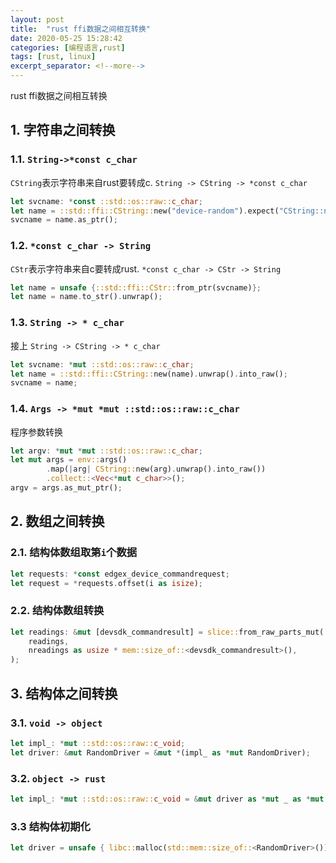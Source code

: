 ```yaml
---
layout: post
title:  "rust ffi数据之间相互转换"
date: 2020-05-25 15:28:42
categories: [编程语言,rust]
tags: [rust, linux]
excerpt_separator: <!--more-->
---
```

rust ffi数据之间相互转换
<!--more-->


## 1. 字符串之间转换

### 1.1. `String->*const c_char`

`CString`表示字符串来自rust要转成c.
`String -> CString -> *const c_char`
```rust
let svcname: *const ::std::os::raw::c_char;
let name = ::std::ffi::CString::new("device-random").expect("CString::new failed");
svcname = name.as_ptr();
```

### 1.2. `*const c_char -> String`

`CStr`表示字符串来自c要转成rust.
`*const c_char -> CStr -> String`
```rust
let name = unsafe {::std::ffi::CStr::from_ptr(svcname)};
let name = name.to_str().unwrap();
```

### 1.3. `String -> * c_char`
接上
`String -> CString -> * c_char`
```rust
let svcname: *mut ::std::os::raw::c_char;
let name = ::std::ffi::CString::new(name).unwrap().into_raw();
svcname = name;
```

### 1.4. `Args -> *mut *mut ::std::os::raw::c_char`
程序参数转换
```rust
let argv: *mut *mut ::std::os::raw::c_char;
let mut args = env::args()
        .map(|arg| CString::new(arg).unwrap().into_raw())
        .collect::<Vec<*mut c_char>>();
argv = args.as_mut_ptr();
```

## 2. 数组之间转换

### 2.1. 结构体数组取第`i`个数据

```rust
let requests: *const edgex_device_commandrequest;
let request = *requests.offset(i as isize);
```

### 2.2. 结构体数组转换

```rust
let readings: &mut [devsdk_commandresult] = slice::from_raw_parts_mut(
    readings,
    nreadings as usize * mem::size_of::<devsdk_commandresult>(),
);
```

## 3. 结构体之间转换

### 3.1. `void -> object`

```rust
let impl_: *mut ::std::os::raw::c_void;
let driver: &mut RandomDriver = &mut *(impl_ as *mut RandomDriver);
```

### 3.2. `object -> rust`

```rust
let impl_: *mut ::std::os::raw::c_void = &mut driver as *mut _ as *mut ::std::os::raw::c_void;
```

### 3.3 结构体初期化

```rust
let driver = unsafe { libc::malloc(std::mem::size_of::<RandomDriver>()) };
```